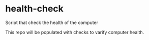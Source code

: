 # health-check
Script that check the health of the computer

This repo will be populated with checks to varify computer health.
